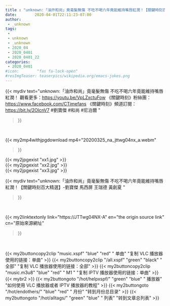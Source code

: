 ```yaml
---
title : "unknown:「油炸和尚」竟毫髮無傷 不吃不喝六年竟能維持嘴唇紅潤！【關鍵時刻百大精選】-劉寶傑 馬西屏 王瑞德 黃創夏 "
date:        2020-04-01T22:11:23-07:00
author:
 - _unknown
tags:
 - 
 - unknown
 - _unknown
 - 2020_04
 - 2020_0401
 - 2020_0401_22
categories:
 - 2020_0401
#icon:        "fas fa-lock-open"
#resImgTeaser: teaserpics/wikipedia.org/emacs-jokes.png
---
```







{{< mydiv text="unknown:「油炸和尚」竟毫髮無傷 不吃不喝六年竟能維持嘴唇紅潤！ 觀看更多：https://youtu.be/VpLZxctuFow  《關鍵時刻》粉絲團：https://www.facebook.com/CTimefans 《關鍵時刻》頻道訂閱：https://bit.ly/2OlcnV7  #劉寶傑 #和尚 #尼泊爾 "
>}}
<br>


{{< my2mp4withjpgdownload mp4="20200325_na_jttwg04nx_a.webm"
>}}

{{< my2jpgexist "xx1.jpg" >}}<br>
{{< my2jpgexist "xx2.jpg" >}}<br>
{{< my2jpgexist "xx3.jpg" >}}<br>



{{< mydiv text="unknown:「油炸和尚」竟毫髮無傷 不吃不喝六年竟能維持嘴唇紅潤！【關鍵時刻百大精選】-劉寶傑 馬西屏 王瑞德 黃創夏 "
>}}
<br>

{{< my2linktextonly link="https://JTTwg04NX-A"
en="the origin source link" cn="原始來源網址"
>}}


<br>


{{< my2buttoncopy2clip "music.xspf"        "blue"   "red"    " 单曲"  "复制 VLC 播放器使用的链接：单曲" >}} {{< my2buttoncopy2clip "/all.xspf"         "green"  "black"  " 全部"  "复制 VLC 播放器使用的链接：全部" >}} {{< my2buttoncopy2clip "music.m3u8"        "blue"   "red"    " M1 "    "复制 IPTV 播放器使用的链接：单曲" >}} {{< mybr2 >}} {{< my2buttongoto      "/hot/helpxspf/"    "green"  "blue"   " 播放器" "如何使用 VLC 播放器或者 IPTV 播放器的教程" >}} {{< my2buttongoto      "/hot/endothers/"   "blue"   "red"    " 月份"   "转到月份总目录" >}} {{< my2buttongoto      "/hot/alltags/"     "green"  "blue"   " 列表"   "转到文章总列表" >}} 
